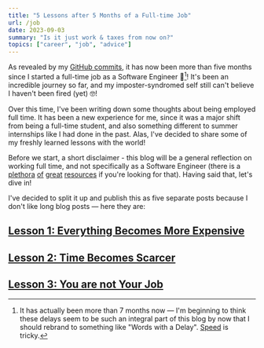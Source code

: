 ```yaml
---
title: "5 Lessons after 5 Months of a Full-time Job"
url: /job
date: 2023-09-03
summary: "Is it just work & taxes from now on?"
topics: ["career", "job", "advice"]
---
```


As revealed by my [GitHub commits](https://github.com/adam-everest), it has now been more than five months since I started a full-time job as a Software Engineer 🎉[^1]! It's been an incredible journey so far, and my imposter-syndromed self still can't believe I haven't been fired (yet) 🤓!

Over this time, I've been writing down some thoughts about being employed full time. It has been a new experience for me, since it was a major shift from being a full-time student, and also something different to summer internships like I had done in the past. Alas, I've decided to share some of my freshly learned lessons with the world!

Before we start, a short disclaimer - this blog will be a general reflection on working full time, and not specifically as a Software Engineer (there is a [plethora](https://www.learninpublic.org/) [of](https://bigmachine.io/products/the-imposters-handbook/) [great](https://pragprog.com/titles/tpp20/the-pragmatic-programmer-20th-anniversary-edition/) [resources](https://mukulrathi.com/facebook-internship-advice/) if you're looking for that). Having said that, let's dive in!

I've decided to split it up and publish this as five separate posts because I don't like long blog posts — here they are:

## [Lesson 1: Everything Becomes More Expensive](/expensive)

## [Lesson 2: Time Becomes Scarcer](/scarce)

## [Lesson 3: You are not Your Job](/notjob)


[^1]: It has actually been more than 7 months now — I'm beginning to think these delays seem to be such an integral part of this blog by now that I should rebrand to something like "Words with a Delay". [Speed](https://jsomers.net/blog/speed-matters) is tricky.

